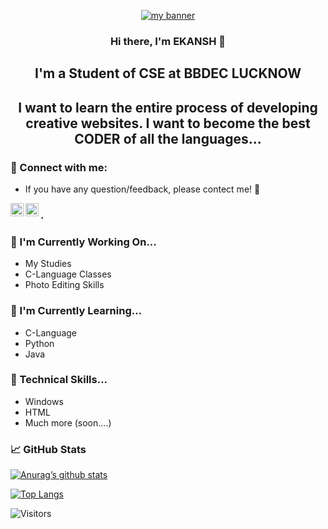 <p align="center">
  <a href="https://www.instagram.com/_.ansh._.25._/" target="_blank" rel="noreferrer"><img src="https://user-images.githubusercontent.com/118448997/202496887-bed8b1c5-73ce-4e61-832c-f7f1079c78ab.jpeg" alt="my banner"></a>
</p>
  <h3 align="center">
Hi there, I'm EKANSH 👋
</h2>

<h2 align="center">
I'm a Student of CSE at BBDEC LUCKNOW
<h2 align="center">

I want to learn the entire process of developing creative websites. I want to become the best CODER of all the languages...

### 🤝 Connect with me:
- If you have any question/feedback, please contect me! 💬

<a href="https://www.linkedin.com/in/ekansh-jaiswal-a75454257/"><img align="left" src="https://raw.githubusercontent.com/yushi1007/yushi1007/main/images/linkedin.svg" alt="Yu Shi | LinkedIn" width="21px"/></a>
<a href="https://www.instagram.com/_.ansh._.25._"><img align="left" src="https://raw.githubusercontent.com/yushi1007/yushi1007/main/images/instagram.svg" alt="Yu Shi | Instagram" width="21px"/></a>
### .
### 🔭 I'm Currently Working On...

- My Studies
- C-Language Classes
- Photo Editing Skills

### 🌱 I'm Currently Learning...

- C-Language
- Python
- Java  

### 💼 Technical Skills...
- Windows
- HTML
- Much more (soon....)

### 📈 GitHub Stats 

[![Anurag’s github stats](https://github-readme-stats.vercel.app/api?username=ekansh003)](https://github.com/ekansh003)

[![Top Langs](https://github-readme-stats.vercel.app/api/top-langs/?username=ekansh003&layout=compact)](https://github.com/ekansh003)
  
![Visitors](https://visitor-badge.glitch.me/badge?page_id=ekansh003.ekansh003)
